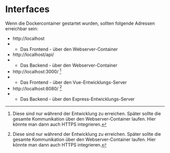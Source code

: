 # Interfaces

Wenn die Dockercontainer gestartet wurden, sollten folgende Adressen erreichbar sein:

* http://localhost
* * Das Frontend - über den Webserver-Container
* http://localhost/api/
* * Das Backend - über den Webserver-Container
* http://localhost:3000/ [^1]
* * Das Frontend - über den Vue-Entwicklungs-Server
* http://localhost:8080/ [^1]
* * Das Backend - über den Express-Entwicklungs-Server

[^1]: Diese sind nur während der Entwicklung zu erreichen. 
Später sollte die gesamte Kommunikation über den Webserver-Container laufen. 
Hier könnte man dann auch HTTPS integrieren.